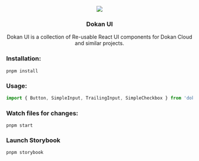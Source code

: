 <p align="center">
<img src="https://avatars.githubusercontent.com/u/90897095?s=100&v=4">

  <h3 align="center">Dokan UI</h3>
<p align="center">Dokan UI is a collection of Re-usable React UI components for Dokan Cloud and similar projects.</p>
</p>

### Installation:

`pnpm install`

### Usage:

```ts
import { Button, SimpleInput, TrailingInput, SimpleCheckbox } from 'dokan-ui';
```

### Watch files for changes:

`pnpm start`

### Launch Storybook

`pnpm storybook`
